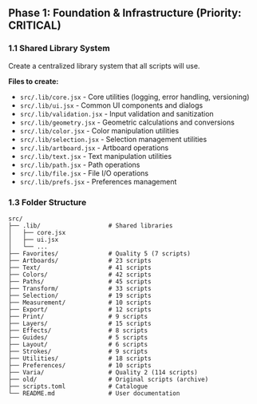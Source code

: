 
## Phase 1: Foundation & Infrastructure (Priority: CRITICAL)

### 1.1 Shared Library System
Create a centralized library system that all scripts will use.

**Files to create:**
- `src/.lib/core.jsx` - Core utilities (logging, error handling, versioning)
- `src/.lib/ui.jsx` - Common UI components and dialogs
- `src/.lib/validation.jsx` - Input validation and sanitization
- `src/.lib/geometry.jsx` - Geometric calculations and conversions
- `src/.lib/color.jsx` - Color manipulation utilities
- `src/.lib/selection.jsx` - Selection management utilities
- `src/.lib/artboard.jsx` - Artboard operations
- `src/.lib/text.jsx` - Text manipulation utilities
- `src/.lib/path.jsx` - Path operations
- `src/.lib/file.jsx` - File I/O operations
- `src/.lib/prefs.jsx` - Preferences management

### 1.3 Folder Structure

```
src/
├── .lib/                   # Shared libraries
│   ├── core.jsx
│   ├── ui.jsx
│   └── ...
├── Favorites/              # Quality 5 (7 scripts)
├── Artboards/              # 23 scripts
├── Text/                   # 41 scripts
├── Colors/                 # 42 scripts
├── Paths/                  # 45 scripts
├── Transform/              # 33 scripts
├── Selection/              # 19 scripts
├── Measurement/            # 10 scripts
├── Export/                 # 12 scripts
├── Print/                  # 9 scripts
├── Layers/                 # 15 scripts
├── Effects/                # 8 scripts
├── Guides/                 # 5 scripts
├── Layout/                 # 6 scripts
├── Strokes/                # 9 scripts
├── Utilities/              # 18 scripts
├── Preferences/            # 10 scripts
├── Varia/                  # Quality 2 (114 scripts)
├── old/                    # Original scripts (archive)
├── scripts.toml            # Catalogue
└── README.md               # User documentation
```

